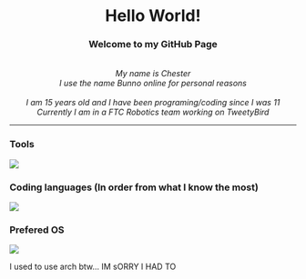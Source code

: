 <h1 align="center">Hello World!</h1>

<h3 align="center">Welcome to my GitHub Page</h3>
<p align="center">
  <i>
    <br>
    My name is Chester<br>
    I use the name Bunno online for personal reasons<br>
    <br>
    I am 15 years old and I have been programing/coding since I was 11<br>
    Currently I am in a FTC Robotics team working on TweetyBird
  </i>
</p>

<hr>

### Tools
<a href="https://itschesterlk.github.io">
    <img src="https://skillicons.dev/icons?i=git,vim,vscode,androidstudio,docker,cloudflare" />
</a>

### Coding languages (In order from what I know the most)
<a href="https://itschesterlk.github.io">
    <img src="https://skillicons.dev/icons?i=java,lua,html,css,javascript,python" />
</a>

### Prefered OS
<a href="https://itschesterlk.github.io">
    <img src="https://skillicons.dev/icons?i=linux" />
</a> <p>I used to use arch btw... IM sORRY I HAD TO</p>

